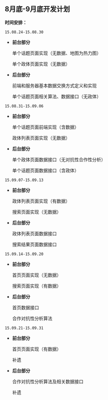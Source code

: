 ## 8月底-9月底开发计划

**时间安排：**

`15.08.24-15.08.30`
- **前台部分**

  单个话题页面实现（无数据、地图为热力图）

  单个政体页面实现（无数据）

- **后台部分**

  前端和服务器基本数据交换方式定义和实现

  单个话题页面相关算法、数据接口（无政体）

`15.08.31-15.09.06`

- **前台部分**

  单个话题页面前端实现（含数据）

  政体列表页面实现（无数据）

- **后台部分**

  单个政体页面数据接口（无对抗性合作性分析）

  单个话题页面数据接口（含政体）

`15.09.07-15.09.13`

- **前台部分**

  政体列表页面实现（有数据）

  搜索页面实现（无数据）

- **后台部分**

  政体列表页面数据接口

  搜索结果页面数据接口

`15.09.14-15.09.20`

- **前台部分**

  首页页面实现（无数据）

  搜索页面实现（有数据）

- **后台部分**

  首页数据接口

  合作对抗性分析算法

`15.09.21-15.09.31`

- **前台部分**

  首页页面实现（有数据）

  补遗

- **后台部分**

  合作对抗性分析算法及相关数据接口

  补遗
